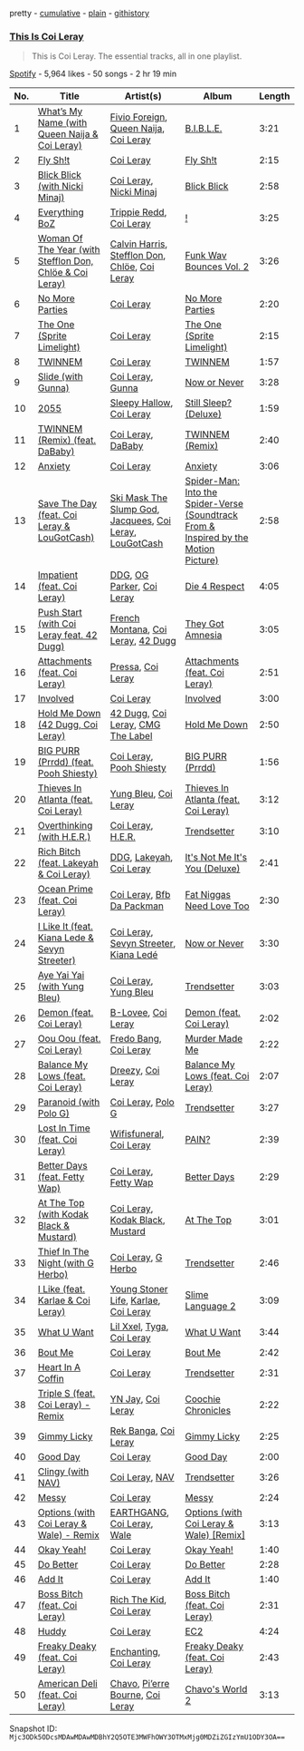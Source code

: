 pretty - [cumulative](/playlists/cumulative/37i9dQZF1DZ06evO3TuhDH.md) - [plain](/playlists/plain/37i9dQZF1DZ06evO3TuhDH) - [githistory](https://github.githistory.xyz/mackorone/spotify-playlist-archive/blob/main/playlists/plain/37i9dQZF1DZ06evO3TuhDH)

### [This Is Coi Leray](https://open.spotify.com/playlist/37i9dQZF1DZ06evO3TuhDH)

> This is Coi Leray\. The essential tracks, all in one playlist.

[Spotify](https://open.spotify.com/user/spotify) - 5,964 likes - 50 songs - 2 hr 19 min

| No. | Title | Artist(s) | Album | Length |
|---|---|---|---|---|
| 1 | [What’s My Name \(with Queen Naija & Coi Leray\)](https://open.spotify.com/track/5m4TMhR7wQQGxelJa7lToQ) | [Fivio Foreign](https://open.spotify.com/artist/14CHVeJGrR5xgUGQFV5BVM), [Queen Naija](https://open.spotify.com/artist/3nViOFa3kZW8OMSNOzwr98), [Coi Leray](https://open.spotify.com/artist/6AMd49uBDJfhf30Ak2QR5s) | [B.I.B.L.E.](https://open.spotify.com/album/6np2Ix6RidhSseqw2dZovP) | 3:21 |
| 2 | [Fly Sh!t](https://open.spotify.com/track/3HbMXSKuTdKWChpvMIKhg5) | [Coi Leray](https://open.spotify.com/artist/6AMd49uBDJfhf30Ak2QR5s) | [Fly Sh!t](https://open.spotify.com/album/38tlAzTpYRs5lL14yBjLxj) | 2:15 |
| 3 | [Blick Blick \(with Nicki Minaj\)](https://open.spotify.com/track/7LczcBaamU9pTkV4Cl9NyX) | [Coi Leray](https://open.spotify.com/artist/6AMd49uBDJfhf30Ak2QR5s), [Nicki Minaj](https://open.spotify.com/artist/0hCNtLu0JehylgoiP8L4Gh) | [Blick Blick](https://open.spotify.com/album/0UiZQvEgPpnPV6fuvmWTKf) | 2:58 |
| 4 | [Everything BoZ](https://open.spotify.com/track/1WnKJJKMtnmPdvFGOxcRVZ) | [Trippie Redd](https://open.spotify.com/artist/6Xgp2XMz1fhVYe7i6yNAax), [Coi Leray](https://open.spotify.com/artist/6AMd49uBDJfhf30Ak2QR5s) | [!](https://open.spotify.com/album/11vLnrFGWQRbonR6wFuCf8) | 3:25 |
| 5 | [Woman Of The Year \(with Stefflon Don, Chlöe & Coi Leray\)](https://open.spotify.com/track/2Tg6UGiplOTWZalFj1eY6y) | [Calvin Harris](https://open.spotify.com/artist/7CajNmpbOovFoOoasH2HaY), [Stefflon Don](https://open.spotify.com/artist/2ExGrw6XpbtUAJHTLtUXUD), [Chlöe](https://open.spotify.com/artist/1FtBEIWAwvw5ymBen5GICR), [Coi Leray](https://open.spotify.com/artist/6AMd49uBDJfhf30Ak2QR5s) | [Funk Wav Bounces Vol\. 2](https://open.spotify.com/album/49DV9eFp2xTdtO7veew5xS) | 3:26 |
| 6 | [No More Parties](https://open.spotify.com/track/3R6wLBD4oU6op8L4YfMho9) | [Coi Leray](https://open.spotify.com/artist/6AMd49uBDJfhf30Ak2QR5s) | [No More Parties](https://open.spotify.com/album/5pPKR7VufPAbF18RUYB0eP) | 2:20 |
| 7 | [The One \(Sprite Limelight\)](https://open.spotify.com/track/22Xi8off2rIqT1kwTZXKPW) | [Coi Leray](https://open.spotify.com/artist/6AMd49uBDJfhf30Ak2QR5s) | [The One \(Sprite Limelight\)](https://open.spotify.com/album/6UF46ZzBvi3EiXDZmtwyXV) | 2:15 |
| 8 | [TWINNEM](https://open.spotify.com/track/3oE2HPoP7DCgxhrqjAosZY) | [Coi Leray](https://open.spotify.com/artist/6AMd49uBDJfhf30Ak2QR5s) | [TWINNEM](https://open.spotify.com/album/0Am2vQjzogt7wnXMzzC8Mr) | 1:57 |
| 9 | [Slide \(with Gunna\)](https://open.spotify.com/track/5zYmGeAGeqM4pA4jb64NHI) | [Coi Leray](https://open.spotify.com/artist/6AMd49uBDJfhf30Ak2QR5s), [Gunna](https://open.spotify.com/artist/2hlmm7s2ICUX0LVIhVFlZQ) | [Now or Never](https://open.spotify.com/album/1H9q5lbH1sO7Xn1W27Ms8G) | 3:28 |
| 10 | [2055](https://open.spotify.com/track/0VhA1feaHVoftAyZ5fGGHA) | [Sleepy Hallow](https://open.spotify.com/artist/6EPlBSH2RSiettczlz7ihV), [Coi Leray](https://open.spotify.com/artist/6AMd49uBDJfhf30Ak2QR5s) | [Still Sleep? \(Deluxe\)](https://open.spotify.com/album/0ZjOFfItjIA9YbzhERRIBr) | 1:59 |
| 11 | [TWINNEM \(Remix\) \(feat\. DaBaby\)](https://open.spotify.com/track/21hKipgjcM6JL2mmoUKrQi) | [Coi Leray](https://open.spotify.com/artist/6AMd49uBDJfhf30Ak2QR5s), [DaBaby](https://open.spotify.com/artist/4r63FhuTkUYltbVAg5TQnk) | [TWINNEM \(Remix\)](https://open.spotify.com/album/6nyv0dtJ2Om5xkkCsIvCZd) | 2:40 |
| 12 | [Anxiety](https://open.spotify.com/track/7ewmy2XLAnCAwUsYw4MiUl) | [Coi Leray](https://open.spotify.com/artist/6AMd49uBDJfhf30Ak2QR5s) | [Anxiety](https://open.spotify.com/album/0qpJG5o7TzjB6x5kfKMLa7) | 3:06 |
| 13 | [Save The Day \(feat\. Coi Leray & LouGotCash\)](https://open.spotify.com/track/0vkzRCT7wzqWCFJw5TN1MQ) | [Ski Mask The Slump God](https://open.spotify.com/artist/2rhFzFmezpnW82MNqEKVry), [Jacquees](https://open.spotify.com/artist/4tMm1dU6Gn04VAZ9ClHcIZ), [Coi Leray](https://open.spotify.com/artist/6AMd49uBDJfhf30Ak2QR5s), [LouGotCash](https://open.spotify.com/artist/1Sz0VZ2PxcZPD2qRIX9GSK) | [Spider\-Man: Into the Spider\-Verse \(Soundtrack From & Inspired by the Motion Picture\)](https://open.spotify.com/album/35s58BRTGAEWztPo9WqCIs) | 2:58 |
| 14 | [Impatient \(feat\. Coi Leray\)](https://open.spotify.com/track/5LE8xsgXORBCV70UKd7ywp) | [DDG](https://open.spotify.com/artist/0WK3H9OErSn5zKOkOV5egm), [OG Parker](https://open.spotify.com/artist/5hhgghBFkLDdMn93GW4x3I), [Coi Leray](https://open.spotify.com/artist/6AMd49uBDJfhf30Ak2QR5s) | [Die 4 Respect](https://open.spotify.com/album/4TzzpYnIMI8opSO9koKKVG) | 4:05 |
| 15 | [Push Start \(with Coi Leray feat\. 42 Dugg\)](https://open.spotify.com/track/5DnubkVCDDFfcejkhtnM79) | [French Montana](https://open.spotify.com/artist/6vXTefBL93Dj5IqAWq6OTv), [Coi Leray](https://open.spotify.com/artist/6AMd49uBDJfhf30Ak2QR5s), [42 Dugg](https://open.spotify.com/artist/45gHcnDnMC15sgx3VL7ROG) | [They Got Amnesia](https://open.spotify.com/album/0dMCnf42bF5BSLhDr2EMyl) | 3:05 |
| 16 | [Attachments \(feat\. Coi Leray\)](https://open.spotify.com/track/4nyRXQQkM69kmaxiyCKMCr) | [Pressa](https://open.spotify.com/artist/5olrQpDroHT7sjmYWMLivy), [Coi Leray](https://open.spotify.com/artist/6AMd49uBDJfhf30Ak2QR5s) | [Attachments \(feat\. Coi Leray\)](https://open.spotify.com/album/6CMpc5ukVsV1HJUWwLMHBJ) | 2:51 |
| 17 | [Involved](https://open.spotify.com/track/4Zj2W1HdImJ9mN779m9jHt) | [Coi Leray](https://open.spotify.com/artist/6AMd49uBDJfhf30Ak2QR5s) | [Involved](https://open.spotify.com/album/2UL9j77BeQLGS9IMoh5SUv) | 3:00 |
| 18 | [Hold Me Down \(42 Dugg, Coi Leray\)](https://open.spotify.com/track/3RXjFdXvbIIydnkrCKIjcA) | [42 Dugg](https://open.spotify.com/artist/45gHcnDnMC15sgx3VL7ROG), [Coi Leray](https://open.spotify.com/artist/6AMd49uBDJfhf30Ak2QR5s), [CMG The Label](https://open.spotify.com/artist/3rO1KMi81CCLjSjkImNtrA) | [Hold Me Down](https://open.spotify.com/album/3ZnMKPhpgpTwXRSrXZ4XEm) | 2:50 |
| 19 | [BIG PURR \(Prrdd\) \(feat\. Pooh Shiesty\)](https://open.spotify.com/track/5byWPNSh2hi0ULmDxBgLyV) | [Coi Leray](https://open.spotify.com/artist/6AMd49uBDJfhf30Ak2QR5s), [Pooh Shiesty](https://open.spotify.com/artist/5F1aAS1duwlzExnPs3l2Xe) | [BIG PURR \(Prrdd\)](https://open.spotify.com/album/4I7EKdVEB8S9LjRfNoOV0o) | 1:56 |
| 20 | [Thieves In Atlanta \(feat\. Coi Leray\)](https://open.spotify.com/track/0O6vnplGquhXRh0Zghyr8w) | [Yung Bleu](https://open.spotify.com/artist/3KNIG74xSTc3dj0TRy7pGX), [Coi Leray](https://open.spotify.com/artist/6AMd49uBDJfhf30Ak2QR5s) | [Thieves In Atlanta \(feat\. Coi Leray\)](https://open.spotify.com/album/5NaBcPMcvwIRCLw3wjlkod) | 3:12 |
| 21 | [Overthinking \(with H.E.R.\)](https://open.spotify.com/track/5IaKG7RVFKddipzaOeide9) | [Coi Leray](https://open.spotify.com/artist/6AMd49uBDJfhf30Ak2QR5s), [H.E.R.](https://open.spotify.com/artist/3Y7RZ31TRPVadSFVy1o8os) | [Trendsetter](https://open.spotify.com/album/5diRNQUhdOVkGo8TbWnMIx) | 3:10 |
| 22 | [Rich Bitch \(feat\. Lakeyah & Coi Leray\)](https://open.spotify.com/track/0KIxQnTtdBtQmLA3oXzFEB) | [DDG](https://open.spotify.com/artist/0WK3H9OErSn5zKOkOV5egm), [Lakeyah](https://open.spotify.com/artist/77gMBvQ2frbQAPyCeoYGm7), [Coi Leray](https://open.spotify.com/artist/6AMd49uBDJfhf30Ak2QR5s) | [It's Not Me It's You \(Deluxe\)](https://open.spotify.com/album/4JUp6qReEgKfOP76grq6v0) | 2:41 |
| 23 | [Ocean Prime \(feat\. Coi Leray\)](https://open.spotify.com/track/17lzuZ03enjlAQ8RHBx3aN) | [Coi Leray](https://open.spotify.com/artist/6AMd49uBDJfhf30Ak2QR5s), [Bfb Da Packman](https://open.spotify.com/artist/3C1bStPNVIPmGIrORT5OlF) | [Fat Niggas Need Love Too](https://open.spotify.com/album/5OtBIO7dEq9iupw2BbIS9D) | 2:30 |
| 24 | [I Like It \(feat\. Kiana Lede & Sevyn Streeter\)](https://open.spotify.com/track/6C1yG7dmGZQcIxtHADDLeS) | [Coi Leray](https://open.spotify.com/artist/6AMd49uBDJfhf30Ak2QR5s), [Sevyn Streeter](https://open.spotify.com/artist/6If57j6e3TXXk0HiLcIZca), [Kiana Ledé](https://open.spotify.com/artist/7jZMxhsB8djyIbYmoiJSTs) | [Now or Never](https://open.spotify.com/album/1H9q5lbH1sO7Xn1W27Ms8G) | 3:30 |
| 25 | [Aye Yai Yai \(with Yung Bleu\)](https://open.spotify.com/track/2QODQZUTSvhdAdXvQO418e) | [Coi Leray](https://open.spotify.com/artist/6AMd49uBDJfhf30Ak2QR5s), [Yung Bleu](https://open.spotify.com/artist/3KNIG74xSTc3dj0TRy7pGX) | [Trendsetter](https://open.spotify.com/album/5diRNQUhdOVkGo8TbWnMIx) | 3:03 |
| 26 | [Demon \(feat\. Coi Leray\)](https://open.spotify.com/track/3QB87iPcNT3pNOSqDGQUHG) | [B\-Lovee](https://open.spotify.com/artist/7hf5PZjVOqTQ2id3PF7I5Y), [Coi Leray](https://open.spotify.com/artist/6AMd49uBDJfhf30Ak2QR5s) | [Demon \(feat\. Coi Leray\)](https://open.spotify.com/album/4EwRqzafybk4iS0XUBXE9Z) | 2:02 |
| 27 | [Oou Oou \(feat\. Coi Leray\)](https://open.spotify.com/track/64lcp0LwdQLvxxsgYaGOqd) | [Fredo Bang](https://open.spotify.com/artist/4yTmEo2clwWq2jwelvqgVv), [Coi Leray](https://open.spotify.com/artist/6AMd49uBDJfhf30Ak2QR5s) | [Murder Made Me](https://open.spotify.com/album/0KNl6GATG5LULCHTCQpSgZ) | 2:22 |
| 28 | [Balance My Lows \(feat\. Coi Leray\)](https://open.spotify.com/track/1w4zc04CreWVxEmljzeykK) | [Dreezy](https://open.spotify.com/artist/7gWumE1wMALHXANLSIt054), [Coi Leray](https://open.spotify.com/artist/6AMd49uBDJfhf30Ak2QR5s) | [Balance My Lows \(feat\. Coi Leray\)](https://open.spotify.com/album/1Ez46n26k39YixXE5N9Dyq) | 2:07 |
| 29 | [Paranoid \(with Polo G\)](https://open.spotify.com/track/5nY13Y42kWZ2o39R9zM3mF) | [Coi Leray](https://open.spotify.com/artist/6AMd49uBDJfhf30Ak2QR5s), [Polo G](https://open.spotify.com/artist/6AgTAQt8XS6jRWi4sX7w49) | [Trendsetter](https://open.spotify.com/album/5diRNQUhdOVkGo8TbWnMIx) | 3:27 |
| 30 | [Lost In Time \(feat\. Coi Leray\)](https://open.spotify.com/track/3jjiozyhDFsR4Rolx5bppS) | [Wifisfuneral](https://open.spotify.com/artist/1vb1XqzyNMQ16BqbxRz5BV), [Coi Leray](https://open.spotify.com/artist/6AMd49uBDJfhf30Ak2QR5s) | [PAIN?](https://open.spotify.com/album/3thS5m3xP8MgMarJwi9IAD) | 2:39 |
| 31 | [Better Days \(feat\. Fetty Wap\)](https://open.spotify.com/track/0DW8r8w96IoIsxqqV2VNXf) | [Coi Leray](https://open.spotify.com/artist/6AMd49uBDJfhf30Ak2QR5s), [Fetty Wap](https://open.spotify.com/artist/6PXS4YHDkKvl1wkIl4V8DL) | [Better Days](https://open.spotify.com/album/72III2Pl6XTrDBdbjUheSW) | 2:29 |
| 32 | [At The Top \(with Kodak Black & Mustard\)](https://open.spotify.com/track/4buaMK8tYXGF7Ca3u8iLtE) | [Coi Leray](https://open.spotify.com/artist/6AMd49uBDJfhf30Ak2QR5s), [Kodak Black](https://open.spotify.com/artist/46SHBwWsqBkxI7EeeBEQG7), [Mustard](https://open.spotify.com/artist/0YinUQ50QDB7ZxSCLyQ40k) | [At The Top](https://open.spotify.com/album/7fQLpnEw13xochCUd776UZ) | 3:01 |
| 33 | [Thief In The Night \(with G Herbo\)](https://open.spotify.com/track/46gUCMauloWD4iuobiQdsu) | [Coi Leray](https://open.spotify.com/artist/6AMd49uBDJfhf30Ak2QR5s), [G Herbo](https://open.spotify.com/artist/5QdEbQJ3ylBnc3gsIASAT5) | [Trendsetter](https://open.spotify.com/album/5diRNQUhdOVkGo8TbWnMIx) | 2:46 |
| 34 | [I Like \(feat\. Karlae & Coi Leray\)](https://open.spotify.com/track/1OuwfVcdn99T9SPBHaVTNn) | [Young Stoner Life](https://open.spotify.com/artist/1xr2G8Hlx4QWmT9HaUbmoO), [Karlae](https://open.spotify.com/artist/6RY7kT6PGGzAA3TG3s4Qmp), [Coi Leray](https://open.spotify.com/artist/6AMd49uBDJfhf30Ak2QR5s) | [Slime Language 2](https://open.spotify.com/album/3ihwKkIMJWmmp1huNH0iWC) | 3:09 |
| 35 | [What U Want](https://open.spotify.com/track/4wOyrbNG5eEv5ZF5oVqHtX) | [Lil Xxel](https://open.spotify.com/artist/7iDeMFJKjI1ak40N3hoYOZ), [Tyga](https://open.spotify.com/artist/5LHRHt1k9lMyONurDHEdrp), [Coi Leray](https://open.spotify.com/artist/6AMd49uBDJfhf30Ak2QR5s) | [What U Want](https://open.spotify.com/album/2dHNueuBm0PuI5gF5J5Ubh) | 3:44 |
| 36 | [Bout Me](https://open.spotify.com/track/6STioLUbiT8SvFuL3ozx8x) | [Coi Leray](https://open.spotify.com/artist/6AMd49uBDJfhf30Ak2QR5s) | [Bout Me](https://open.spotify.com/album/0ZSBQlfvi82iDdNLQkqQ3d) | 2:42 |
| 37 | [Heart In A Coffin](https://open.spotify.com/track/3eW97X88caKutrSFklw4ae) | [Coi Leray](https://open.spotify.com/artist/6AMd49uBDJfhf30Ak2QR5s) | [Trendsetter](https://open.spotify.com/album/5diRNQUhdOVkGo8TbWnMIx) | 2:31 |
| 38 | [Triple S \(feat\. Coi Leray\) \- Remix](https://open.spotify.com/track/6tvSjlsN5Y37aTv4kJY6np) | [YN Jay](https://open.spotify.com/artist/3gIWD9hK0VEhgsSrLu19PU), [Coi Leray](https://open.spotify.com/artist/6AMd49uBDJfhf30Ak2QR5s) | [Coochie Chronicles](https://open.spotify.com/album/12KOxvR0lRUkPeiKYSS4RI) | 2:22 |
| 39 | [Gimmy Licky](https://open.spotify.com/track/7qKAeMy5AB8qw7S3vKx8Rc) | [Rek Banga](https://open.spotify.com/artist/4xB6xmaqMX7ZAnyZFzdCeu), [Coi Leray](https://open.spotify.com/artist/6AMd49uBDJfhf30Ak2QR5s) | [Gimmy Licky](https://open.spotify.com/album/360E7b1SscAVvvS6O7N7tn) | 2:25 |
| 40 | [Good Day](https://open.spotify.com/track/3kSjbNmDdq6rgyELhRDUCk) | [Coi Leray](https://open.spotify.com/artist/6AMd49uBDJfhf30Ak2QR5s) | [Good Day](https://open.spotify.com/album/3ZbZ9tT5ezKW5I9QpD5pO3) | 2:00 |
| 41 | [Clingy \(with NAV\)](https://open.spotify.com/track/5kvW17aKJGgLBsoSmuOdxM) | [Coi Leray](https://open.spotify.com/artist/6AMd49uBDJfhf30Ak2QR5s), [NAV](https://open.spotify.com/artist/7rkW85dBwwrJtlHRDkJDAC) | [Trendsetter](https://open.spotify.com/album/5diRNQUhdOVkGo8TbWnMIx) | 3:26 |
| 42 | [Messy](https://open.spotify.com/track/2K1hsMf2MZ5lRN2dEDalAv) | [Coi Leray](https://open.spotify.com/artist/6AMd49uBDJfhf30Ak2QR5s) | [Messy](https://open.spotify.com/album/31U14pPaowEmeGUVZAwYHP) | 2:24 |
| 43 | [Options \(with Coi Leray & Wale\) \- Remix](https://open.spotify.com/track/1O110m9QKRYpE14dfqHzg5) | [EARTHGANG](https://open.spotify.com/artist/5MbNzCW3qokGyoo9giHA3V), [Coi Leray](https://open.spotify.com/artist/6AMd49uBDJfhf30Ak2QR5s), [Wale](https://open.spotify.com/artist/67nwj3Y5sZQLl72VNUHEYE) | [Options \(with Coi Leray & Wale\) \[Remix\]](https://open.spotify.com/album/3aU4rpw0vnlJF8wqzAlhcI) | 3:13 |
| 44 | [Okay Yeah!](https://open.spotify.com/track/2MyBXnGc9dK06pceZaNIul) | [Coi Leray](https://open.spotify.com/artist/6AMd49uBDJfhf30Ak2QR5s) | [Okay Yeah!](https://open.spotify.com/album/5hOKJshWZ2bLaVg0qdnVaA) | 1:40 |
| 45 | [Do Better](https://open.spotify.com/track/0EH29Rmc5ub2b759ArNxlW) | [Coi Leray](https://open.spotify.com/artist/6AMd49uBDJfhf30Ak2QR5s) | [Do Better](https://open.spotify.com/album/6kD8b41MqeJzWIRJxVHDxL) | 2:28 |
| 46 | [Add It](https://open.spotify.com/track/0xIYGzbDYQLLAHmDtPWaY3) | [Coi Leray](https://open.spotify.com/artist/6AMd49uBDJfhf30Ak2QR5s) | [Add It](https://open.spotify.com/album/6cdiwNAHltVS3FKRWXsism) | 1:40 |
| 47 | [Boss Bitch \(feat\. Coi Leray\)](https://open.spotify.com/track/2UtlqGUjgniHzwawSJhvdh) | [Rich The Kid](https://open.spotify.com/artist/1pPmIToKXyGdsCF6LmqLmI), [Coi Leray](https://open.spotify.com/artist/6AMd49uBDJfhf30Ak2QR5s) | [Boss Bitch \(feat\. Coi Leray\)](https://open.spotify.com/album/7wdF4AvgD0sDdslF9l5FgP) | 2:31 |
| 48 | [Huddy](https://open.spotify.com/track/5AJfj6wlGtaWlhd71RAxTG) | [Coi Leray](https://open.spotify.com/artist/6AMd49uBDJfhf30Ak2QR5s) | [EC2](https://open.spotify.com/album/7x4F4nXWjtsM1mCKY8ljJb) | 4:24 |
| 49 | [Freaky Deaky \(feat\. Coi Leray\)](https://open.spotify.com/track/3IAgfIjsfZKRYYYrwGor4x) | [Enchanting](https://open.spotify.com/artist/26XGM4cZDcTgrXo1nis5HT), [Coi Leray](https://open.spotify.com/artist/6AMd49uBDJfhf30Ak2QR5s) | [Freaky Deaky \(feat\. Coi Leray\)](https://open.spotify.com/album/3GyfqrZa0Rac2wKkOtRpxg) | 2:43 |
| 50 | [American Deli \(feat\. Coi Leray\)](https://open.spotify.com/track/2GwOIEVXMZPGEJjSBF7lcp) | [Chavo](https://open.spotify.com/artist/6nlHpSAfPX5rJCuRKF2997), [Pi’erre Bourne](https://open.spotify.com/artist/3x3jSlhyv5CiCZDZlaTq0M), [Coi Leray](https://open.spotify.com/artist/6AMd49uBDJfhf30Ak2QR5s) | [Chavo's World 2](https://open.spotify.com/album/0xntyinSE3IRByoQDvTve7) | 3:13 |

Snapshot ID: `Mjc3ODk5ODcsMDAwMDAwMDBhY2Q5OTE3MWFhOWY3OTMxMjg0MDZiZGIzYmU1ODY3OA==`
